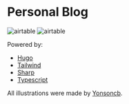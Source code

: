# Personal Blog

![airtable](https://github.com/fourjuaneight/blog/actions/workflows/airtable.yml/badge.svg)
![airtable](https://github.com/fourjuaneight/blog/actions/workflows/social-images.yml/badge.svg)

Powered by:

- [Hugo](https://gohugo.io)
- [Tailwind](https://tailwindcss.com)
- [Sharp](https://sharp.pixelplumbing.com)
- [Typescript](https://www.typescriptlang.org)

All illustrations were made by [Yonsoncb](https://www.yonsoncb.com/socials).
